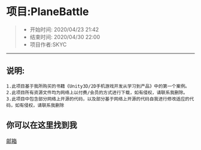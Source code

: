 # 项目:PlaneBattle

> - 开始时间: 2020/04/23 21:42
> -  结束时间: 2020/04/30 22:00
> -  项目作者:SKYC

------

## 说明:

```
1.此项目基于我所购买的书籍《Unity3D/2D手机游戏开发从学习到产品》中的第一个案例。
2.此项目所有资源文件均为网络上以付费/会员的方式进行下载，如有侵权，请联系我删除。
3.此项目中包含部分网络上开源的代码，以及部分基于网络上开源的代码自我进行修改适应的代码，如有侵权，请联系我删除
```
## 你可以在这里找到我

[邮箱](mailto:13677727680@163.com)

